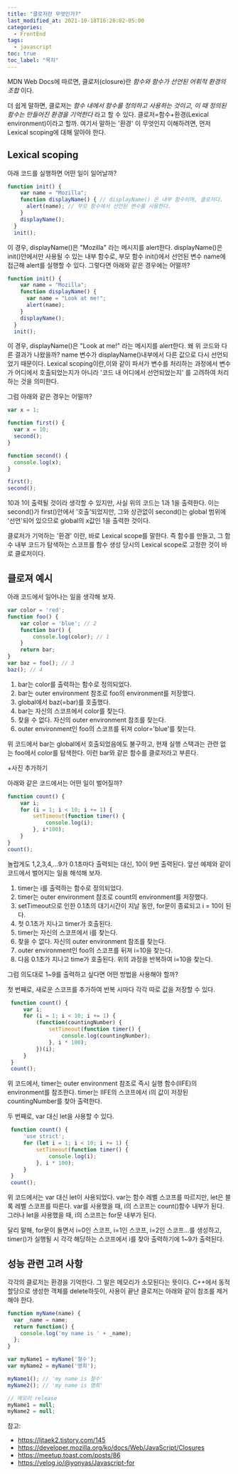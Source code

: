 ```yaml
---
title: "클로저란 무엇인가?"
last_modified_at: 2021-10-18T16:20:02-05:00
categories:
  - FrontEnd
tags:
  - javascript
toc: true
toc_label: "목차"
---
```


MDN Web Docs에 따르면, 클로저(closure)란 *함수와 함수가 선언된 어휘적 환경의 조합* 이다.

더 쉽게 말하면, 클로져는 *함수 내에서 함수를 정의하고 사용하는 것이고, 이 때 정의된 함수는 만들어진 환경을 기억한다* 라고 할 수 있다. 클로저=함수+환경(Lexical environment)이라고 할까. 여기서 말하는 '환경' 이 무엇인지 이해하려면, 먼저 Lexical scoping에 대해 알아야 한다. 


## Lexical scoping

아래 코드를 실행하면 어떤 일이 일어날까?

```javascript
function init() {
    var name = "Mozilla";
    function displayName() { // displayName() 은 내부 함수이며, 클로저다.
      alert(name); // 부모 함수에서 선언된 변수를 사용한다.
    }
    displayName();
  }
  init();
```

이 경우, displayName()은 "Mozilla" 라는 메시지를 alert한다. displayName()은 init()안에서만 사용될 수 있는 내부 함수로, 부모 함수 init()에서 선언된 변수 name에 접근해 alert를 실행할 수 있다. 그렇다면 아래와 같은 경우에는 어떨까? 

```javascript
function init() {
    var name = "Mozilla";
    function displayName() { 
      var name = "Look at me!";
      alert(name); 
    }
    displayName();
  }
  init();
```
이 경우, displayName()은 "Look at me!" 라는 메시지를 alert한다. 왜 위 코드와 다른 결과가 나왔을까? name 변수가 displayName()내부에서 다른 값으로 다시 선언되었기 때문이다. Lexical scoping이란,이와 같이 파서가 변수를 처리하는 과정에서 변수가 어디에서 호출되었는지가 아니라 '코드 내 어디에서 선언되었는지' 를 고려하여 처리하는 것을 의미한다. 

그럼 아래와 같은 경우는 어떨까?

```javascript
var x = 1;

function first() {
  var x = 10;
  second();
}

function second() {
  console.log(x);
}

first(); 
second(); 
```

10과 1이 출력될 것이라 생각할 수 있지만, 사실 위의 코드는 1과 1을 출력한다. 이는 second()가 first()안에서 '호출'되었지만, 그와 상관없이 second()는 global 범위에 '선언'되어 있으므로 global의 x값인 1을 출력한 것이다. 

클로저가 기억하는 '환경' 이란, 바로 Lexical scope를 말한다. 즉 함수를 만들고, 그 함수 내부 코드가 탐색하는 스코프를 함수 생성 당시의 Lexical scope로 고정한 것이 바로 클로저이다. 

## 클로져 예시

아래 코드에서 일어나는 일을 생각해 보자.

```javascript
var color = 'red';
function foo() {
    var color = 'blue'; // 2
    function bar() {
        console.log(color); // 1
    }
    return bar;
}
var baz = foo(); // 3
baz(); // 4
```
1. bar는 color를 출력하는 함수로 정의되었다.
2. bar는 outer environment 참조로 foo의 environment를 저장했다.
3. global에서 baz(=bar)를 호출했다.
4. bar는 자신의 스코프에서 color를 찾는다.
5. 찾을 수 없다. 자신의 outer environment 참조를 찾는다.
6. outer environment인 foo의 스코프를 뒤져 color='blue'를 찾는다. 

위 코드에서 bar는 global에서 호출되었음에도 불구하고, 현재 실행 스택과는 관련 없는 foo에서 color를 탐색한다. 이런 bar와 같은 함수를 클로저라고 부른다. 

+사진 추가하기

아래와 같은 코드에서는 어떤 일이 벌어질까?

```javascript
function count() {
    var i;
    for (i = 1; i < 10; i += 1) {
        setTimeout(function timer() {
            console.log(i);
        }, i*100);
    }
}
count();
```
놀랍게도 1,2,3,4,...9가 0.1초마다 출력되는 대신, 10이 9번 출력된다. 앞선 예제와 같이 코드에서 벌어지는 일을 해석해 보자.

1. timer는 i를 출력하는 함수로 정의되었다.
2. timer는 outer environment 참조로 count의 environment를 저장했다.
3. setTimeout으로 인한 0.1초의 대기시간이 지날 동안, for문이 종료되고 i = 10이 된다. 
4. 첫 0.1초가 지나고 timer가 호출된다.
5. timer는 자신의 스코프에서 i를 찾는다.
6. 찾을 수 없다. 자신의 outer environment 참조를 찾는다. 
7. outer environment인 foo의 스코프를 뒤져 i=10을 찾는다. 
8. 다음 0.1초가 지나고 time가 호출된다. 위의 과정을 반복하여 i=10을 찾는다. 

그럼 의도대로 1~9를 출력하고 싶다면 어떤 방법을 사용해야 할까? 

첫 번째로, 새로운 스코프를 추가하여 반복 시마다 각각 따로 값을 저장할 수 있다.

```javascript 
 function count() {
     var i;
     for (i = 1; i < 10; i += 1) {
         (function(countingNumber) {
             setTimeout(function timer() {
                 console.log(countingNumber);
             }, i * 100);
         })(i);
     }
 }
 count();
 ```
위 코드에서, timer는 outer environment 참조로 즉시 실행 함수(IIFE)의 environment를 참조한다. timer는 IIFE의 스코프에서 i의 값이 저장된 countingNumber를 찾아 출력한다. 

두 번째로, var 대신 let을 사용할 수 있다.

```javascript 
 function count() {
     'use strict';
     for (let i = 1; i < 10; i += 1) {
         setTimeout(function timer() {
             console.log(i);
         }, i * 100);
     }
 }
 count();
 ```
위 코드에서는 var 대신 let이 사용되었다. var는 함수 레벨 스코프를 따르지만, let은 블록 레벨 스코프를 따른다. var를 사용했을 때, i의 스코프는 count()함수 내부가 된다. 그러나 let을 사용했을 때, i의 스코프는 for문 내부가 된다. 

달리 말해, for문이 돌면서 i=0인 스코프, i=1인 스코프, i=2인 스코프...를 생성하고, timer()가 실행될 시 각각 해당하는 스코프에서 i를 찾아 출력하기에 1~9가 출력된다. 

## 성능 관련 고려 사항

각각의 클로저는 환경을 기억한다. 그 말은 메모리가 소모된다는 뜻이다. C++에서 동적 할당으로 생성한 객체를 delete하듯이, 사용이 끝난 클로저는 아래와 같이 참조를 제거해야 한다. 

```javascript
function myName(name) {
  var _name = name;
  return function() {
    console.log('my name is ' + _name);
  };
}

var myName1 = myName('철수');
var myName2 = myName('영희');

myName1(); // 'my name is 철수'
myName2(); // 'my name is 영희'

// 메모리 release
myName1 = null;
myName2 = null;
```

참고: 
- https://ljtaek2.tistory.com/145
- https://developer.mozilla.org/ko/docs/Web/JavaScript/Closures
- https://meetup.toast.com/posts/86
- https://velog.io/@yonyas/Javascript-for